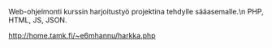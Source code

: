Web-ohjelmonti kurssin harjoitustyö projektina tehdylle sääasemalle.\n
PHP, HTML, JS, JSON.

http://home.tamk.fi/~e6mhannu/harkka.php
